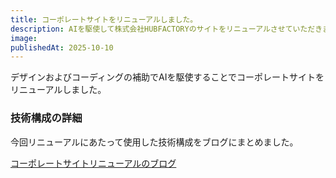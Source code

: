 ```yaml
---
title: コーポレートサイトをリニューアルしました。
description: AIを駆使して株式会社HUBFACTORYのサイトをリニューアルさせていただきました。
image: 
publishedAt: 2025-10-10
---
```


デザインおよびコーディングの補助でAIを駆使することでコーポレートサイトをリニューアルしました。

### 技術構成の詳細

今回リニューアルにあたって使用した技術構成をブログにまとめました。

<a href="/blog/blog-20251010">コーポレートサイトリニューアルのブログ</a>


